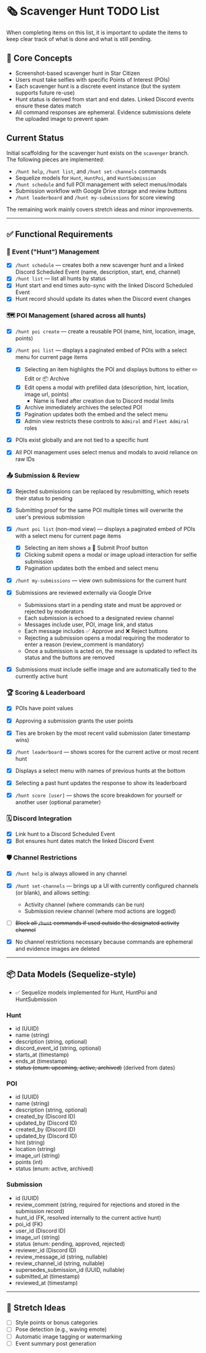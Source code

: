 # 🗞 Scavenger Hunt TODO List
When completing items on this list, it is important to update the items to keep clear track of what is done and what is still pending.

## 🧠 Core Concepts

* Screenshot-based scavenger hunt in Star Citizen
* Users must take selfies with specific Points of Interest (POIs)
* Each scavenger hunt is a discrete event instance (but the system supports future re-use)
* Hunt status is derived from start and end dates. Linked Discord events ensure these dates match
* All command responses are ephemeral. Evidence submissions delete the uploaded image to prevent spam

## Current Status

Initial scaffolding for the scavenger hunt exists on the `scavenger` branch.
The following pieces are implemented:

* `/hunt help`, `/hunt list`, and `/hunt set-channels` commands
* Sequelize models for `Hunt`, `HuntPoi`, and `HuntSubmission`
* `/hunt schedule` and full POI management with select menus/modals
* Submission workflow with Google Drive storage and review buttons
* `/hunt leaderboard` and `/hunt my-submissions` for score viewing

The remaining work mainly covers stretch ideas and minor improvements.

---

## ✅ Functional Requirements

### 📌 Event ("Hunt") Management

* [x] `/hunt schedule` — creates both a new scavenger hunt and a linked Discord Scheduled Event (name, description, start, end, channel)
* [x] `/hunt list` — list all hunts by status
* [x] Hunt start and end times auto-sync with the linked Discord Scheduled Event
* [x] Hunt record should update its dates when the Discord event changes

### 🗺 POI Management (shared across all hunts)

* [x] `/hunt poi create` — create a reusable POI (name, hint, location, image, points)
* [x] `/hunt poi list` — displays a paginated embed of POIs with a select menu for current page items

  * [x] Selecting an item highlights the POI and displays buttons to either ✏️ Edit or 📦 Archive
  * [x] Edit opens a modal with prefilled data (description, hint, location, image url, points)
    * Name is fixed after creation due to Discord modal limits
  * [x] Archive immediately archives the selected POI
  * [x] Pagination updates both the embed and the select menu
  * [x] Admin view restricts these controls to `Admiral` and `Fleet Admiral` roles
* [x] POIs exist globally and are not tied to a specific hunt
* [x] All POI management uses select menus and modals to avoid reliance on raw IDs

### 📤 Submission & Review

* [x] Rejected submissions can be replaced by resubmitting, which resets their status to pending

* [x] Submitting proof for the same POI multiple times will overwrite the user's previous submission

* [x] `/hunt poi list` (non-mod view) — displays a paginated embed of POIs with a select menu for current page items

  * [x] Selecting an item shows a 📸 Submit Proof button
  * [x] Clicking submit opens a modal or image upload interaction for selfie submission
  * [x] Pagination updates both the embed and select menu

* [x] `/hunt my-submissions` — view own submissions for the current hunt

* [x] Submissions are reviewed externally via Google Drive

  * Submissions start in a pending state and must be approved or rejected by moderators
  * Each submission is echoed to a designated review channel
  * Messages include user, POI, image link, and status
  * Each message includes ✅ Approve and ❌ Reject buttons
  * Rejecting a submission opens a modal requiring the moderator to enter a reason (review\_comment is mandatory)
  * Once a submission is acted on, the message is updated to reflect its status and the buttons are removed

* [x] Submissions must include selfie image and are automatically tied to the currently active hunt

### 🏆 Scoring & Leaderboard

* [x] POIs have point values
* [x] Approving a submission grants the user points
* [x] Ties are broken by the most recent valid submission (later timestamp wins)
* [x] `/hunt leaderboard` — shows scores for the current active or most recent hunt

* [x] Displays a select menu with names of previous hunts at the bottom
* [x] Selecting a past hunt updates the response to show its leaderboard
* [x] `/hunt score [user]` — shows the score breakdown for yourself or another user (optional parameter)

### 🗓 Discord Integration

* [x] Link hunt to a Discord Scheduled Event
* [x] Bot ensures hunt dates match the linked Discord Event

### 🛡 Channel Restrictions

* [x] `/hunt help` is always allowed in any channel
* [x] `/hunt set-channels` — brings up a UI with currently configured channels (or blank), and allows setting:

  * Activity channel (where commands can be run)
  * Submission review channel (where mod actions are logged)
* [ ] ~~Block all `/hunt` commands if used outside the designated activity channel~~
* [x] No channel restrictions necessary because commands are ephemeral and evidence images are deleted

---

## 📦 Data Models (Sequelize-style)

* ✅ Sequelize models implemented for Hunt, HuntPoi and HuntSubmission

### Hunt

* id (UUID)
* name (string)
* description (string, optional)
* discord\_event\_id (string, optional)
* starts\_at (timestamp)
* ends\_at (timestamp)
* ~~status (enum: upcoming, active, archived)~~ (derived from dates)

### POI

* id (UUID)
* name (string)
* description (string, optional)
* created\_by (Discord ID)
* updated\_by (Discord ID)
* created\_by (Discord ID)
* updated\_by (Discord ID)
* hint (string)
* location (string)
* image\_url (string)
* points (int)
* status (enum: active, archived)

### Submission

* id (UUID)
* review\_comment (string, required for rejections and stored in the submission record)
* hunt\_id (FK, resolved internally to the current active hunt)
* poi\_id (FK)
* user\_id (Discord ID)
* image\_url (string)
* status (enum: pending, approved, rejected)
* reviewer\_id (Discord ID)
* review\_message\_id (string, nullable)
* review\_channel\_id (string, nullable)
* supersedes\_submission\_id (UUID, nullable)
* submitted\_at (timestamp)
* reviewed\_at (timestamp)

---

## 🧪 Stretch Ideas

* [ ] Style points or bonus categories
* [ ] Pose detection (e.g., waving emote)
* [ ] Automatic image tagging or watermarking
* [ ] Event summary post generation

